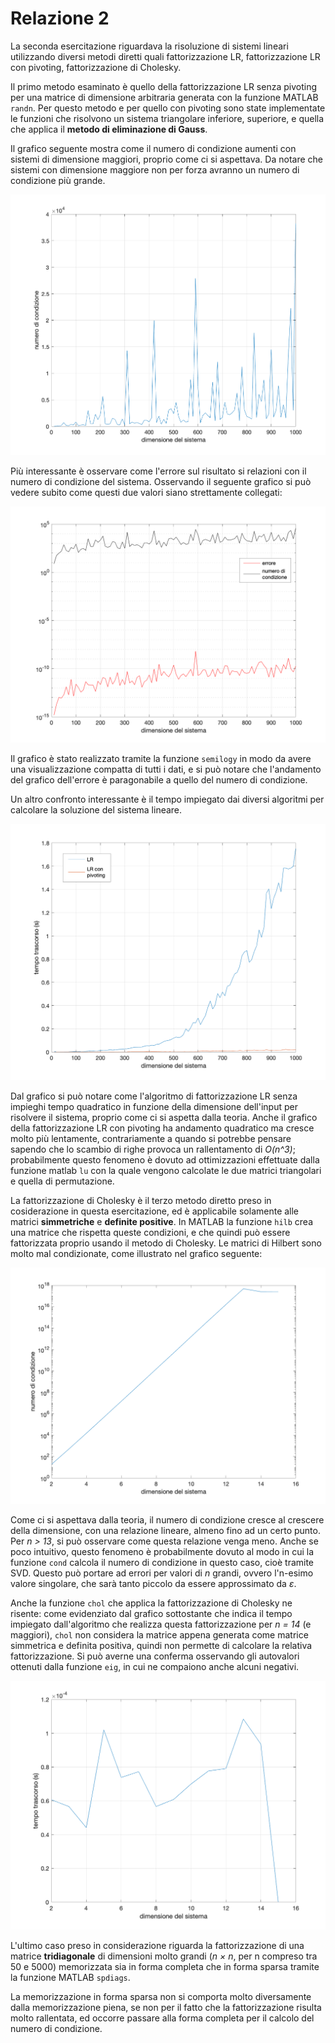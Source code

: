 # Relazione 2

La seconda esercitazione riguardava la risoluzione di sistemi lineari utilizzando diversi metodi diretti quali fattorizzazione LR, fattorizzazione LR con pivoting, fattorizzazione di Cholesky.

Il primo metodo esaminato è quello della fattorizzazione LR senza pivoting per una matrice di dimensione arbitraria generata con la funzione MATLAB `randn`. Per questo metodo e per quello con pivoting sono state implementate le funzioni che risolvono un sistema triangolare inferiore, superiore, e quella che applica il **metodo di eliminazione di Gauss**.

Il grafico seguente mostra come il numero di condizione aumenti con sistemi di dimensione maggiori, proprio come ci si aspettava. Da notare che sistemi con dimensione maggiore non per forza avranno un numero di condizione più grande.

![Numero di condizione](lr_cond_dim.png)

Più interessante è osservare come l'errore sul risultato si relazioni con il numero di condizione del sistema. Osservando il seguente grafico si può vedere subito come questi due valori siano strettamente collegati:

![Numero di condizione ed errore](lr_cond_err.png)

Il grafico è stato realizzato tramite la funzione `semilogy` in modo da avere una visualizzazione compatta di tutti i dati, e si può notare che l'andamento del grafico dell'errore è paragonabile a quello del numero di condizione.

Un altro confronto interessante è il tempo impiegato dai diversi algoritmi per calcolare la soluzione del sistema lineare.

![lu vs. lu con pivoting](lr_piv_nopiv.png)

Dal grafico si può notare come l'algoritmo di fattorizzazione LR senza impieghi tempo quadratico in funzione della dimensione dell'input per risolvere il sistema, proprio come ci si aspetta dalla teoria. Anche il grafico della fattorizzazione LR con pivoting ha andamento quadratico ma cresce molto più lentamente, contrariamente a quando si potrebbe pensare sapendo che lo scambio di righe provoca un rallentamento di *O(n^3)*; probabilmente questo fenomeno è dovuto ad ottimizzazioni effettuate dalla funzione matlab `lu` con la quale vengono calcolate le due matrici triangolari e quella di permutazione.

La fattorizzazione di Cholesky è il terzo metodo diretto preso in cosiderazione in questa esercitazione, ed è applicabile solamente alle matrici **simmetriche** e **definite positive**. In MATLAB la funzione `hilb` crea una matrice che rispetta queste condizioni, e che quindi può essere fattorizzata proprio usando il metodo di Cholesky. Le matrici di Hilbert sono molto mal condizionate, come illustrato nel grafico seguente:

![Numero di condizione per le matrici di Hilbert](chol_cond_dim.png)

Come ci si aspettava dalla teoria, il numero di condizione cresce al crescere della dimensione, con una relazione lineare, almeno fino ad un certo punto. Per *n > 13*, si può osservare come questa relazione venga meno. Anche se poco intuitivo, questo fenomeno è probabilmente dovuto al modo in cui la funzione `cond` calcola il numero di condizione in questo caso, cioè tramite SVD. Questo può portare ad errori per valori di *n* grandi, ovvero l'n-esimo valore singolare, che sarà tanto piccolo
da essere approssimato da *ε*. 

Anche la funzione `chol` che applica la fattorizzazione di Cholesky ne risente: come evidenziato dal grafico sottostante che indica il tempo impiegato dall'algoritmo che realizza questa fattorizzazione per *n = 14* (e maggiori), `chol` non considera la matrice appena generata come matrice simmetrica e definita positiva, quindi non permette di calcolare la relativa fattorizzazione. Si può averne una conferma osservando gli autovalori ottenuti dalla funzione `eig`, in cui ne compaiono anche alcuni negativi.

![Tempo impiegato per fattorizzare una matrice di Hilbert](chol_t_dim.png)


L'ultimo caso preso in considerazione riguarda la fattorizzazione di una matrice **tridiagonale** di dimensioni molto grandi (*n × n*, per n compreso tra 50 e 5000) memorizzata sia in forma completa che in forma sparsa tramite la funzione MATLAB `spdiags`.

La memorizzazione in forma sparsa non si comporta molto diversamente dalla memorizzazione piena, se non per il fatto che la fattorizzazione risulta molto rallentata, ed occorre passare alla forma completa per il calcolo del numero di condizione.
